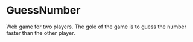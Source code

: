 # GuessNumber
Web game for two players. The gole of the game is to guess the number faster than the other player.
